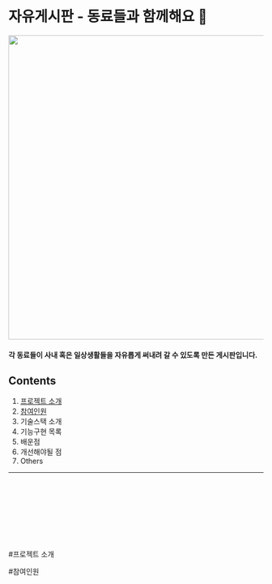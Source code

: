 # 자유게시판 - 동료들과 함께해요 🎲

<img src = "https://user-images.githubusercontent.com/65102820/121005566-eab53f00-c7ca-11eb-8405-742dc8dc8f07.png" width = "700" height = "600"/>

<h4> 각 동료들이 사내 혹은 일상생활들을 자유롭게 써내려 갈 수 있도록 만든 게시판입니다. </br>


## Contents

1. [프로젝트 소개](#프로젝트-소개)
2. [참여인원](#참여인원)
3. 기술스택 소개
4. 기능구현 목록
5. 배운점
6. 개선해야될 점
7. Others

________________________________________________

</br>
</br>
</br>
</br>
</br>
</br>
</br>
</br>
#프로젝트 소개



















#참여인원
